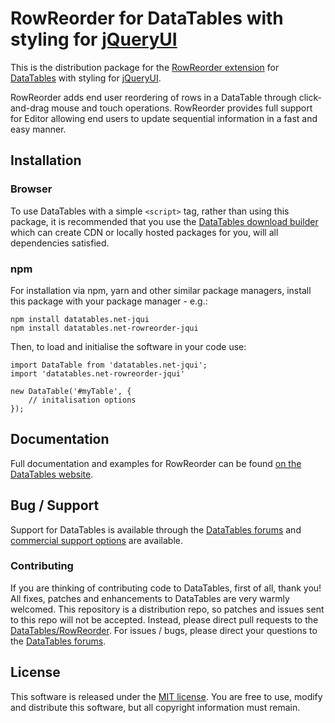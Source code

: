 # RowReorder for DataTables with styling for [jQueryUI](http://jqueryui.com/)

This is the distribution package for the [RowReorder extension](https://datatables.net/extensions/rowreorder) for [DataTables](https://datatables.net/) with styling for [jQueryUI](http://jqueryui.com/).

RowReorder adds end user reordering of rows in a DataTable through click-and-drag mouse and touch operations. RowReorder provides full support for Editor allowing end users to update sequential information in a fast and easy manner.


## Installation

### Browser

To use DataTables with a simple `<script>` tag, rather than using this package, it is recommended that you use the [DataTables download builder](//datatables.net/download) which can create CDN or locally hosted packages for you, will all dependencies satisfied.

### npm

For installation via npm, yarn and other similar package managers, install this package with your package manager - e.g.:

```
npm install datatables.net-jqui
npm install datatables.net-rowreorder-jqui
```

Then, to load and initialise the software in your code use:

```
import DataTable from 'datatables.net-jqui';
import 'datatables.net-rowreorder-jqui'

new DataTable('#myTable', {
    // initalisation options
});
```


## Documentation

Full documentation and examples for RowReorder can be found [on the DataTables website](https://datatables.net/extensions/rowreorder).


## Bug / Support

Support for DataTables is available through the [DataTables forums](//datatables.net/forums) and [commercial support options](//datatables.net/support) are available.

### Contributing

If you are thinking of contributing code to DataTables, first of all, thank you! All fixes, patches and enhancements to DataTables are very warmly welcomed. This repository is a distribution repo, so patches and issues sent to this repo will not be accepted. Instead, please direct pull requests to the [DataTables/RowReorder](http://github.com/DataTables/RowReorder). For issues / bugs, please direct your questions to the [DataTables forums](//datatables.net/forums).


## License

This software is released under the [MIT license](//datatables.net/license). You are free to use, modify and distribute this software, but all copyright information must remain.

